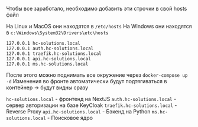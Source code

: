Чтобы все заработало, необходимо добавить эти строчки в свой hosts файл

На Linux и MacOS они находятся в `/etc/hosts`
На Windows они находятся в  `c:\Windows\System32\Drivers\etc\hosts`

```
127.0.0.1 hc-solutions.local
127.0.0.1 auth.hc-solutions.local
127.0.0.1 traefik.hc-solutions.local
127.0.0.1 api.hc-solutions.local
127.0.0.1 ms.hc-solutions.local
```

После этого можно поднимать все окружение через `docker-compose up -d`
Изменения во фронте автоматически будут подтягиваться в контейнер -> будут видны сразу

`hc-solutions.local` - фронтенд на NextJS
`auth.hc-solutions.local` - сервер авторизации на базе KeyCloak
`traefik.hc-solutions.local` - Reverse Proxy
`api.hc-solutions.local` - Бэкенд на Python
`ms.hc-solutions.local` - Поисковое ядро
